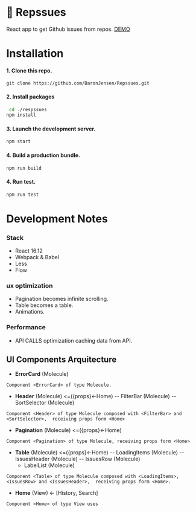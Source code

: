 # 🐙 Repssues
React app to get Github issues from repos.
[DEMO](https://obscure-falls-36472.herokuapp.com/)

# Installation



#### 1. Clone this repo. 
```
git clone https://github.com/BaronJensen/Repssues.git
```


#### 2. Install packages
```bash
 cd ./respssues 
npm install
```


#### 3. Launch the development server.
```bash
npm start
```


#### 4. Build a production bundle.
```bash
npm run build
```

#### 4. Run test.
```bash
npm run test
```



# Development Notes
### Stack
 - React 16.12
 - Webpack  & Babel 
 - Less
 - Flow

### ux optimization
- Pagination becomes infinite scrolling.
- Table becomes a table.
- Animations.


### Performance
- API CALLS optimization caching data from API.


## UI Components Arquitecture

- **ErrorCard** (Molecule)

```
Component <ErrorCard> of type Molecule. 
```


- **Header** (Molecule) <=({props}<-Home)
-- FilterBar (Molecule)
-- SortSelector (Molecule)

```
Component <Header> of type Molecule composed with <FilterBar> and <SortSelector>,  receiving props form <Home>
```


- **Pagination** (Molecule) <=({props}<-Home)

```
Component <Pagination> of type Molecule, receiving props form <Home>
```


- **Table** (Molecule) <=({props}<-Home)
-- LoadingItems (Molecule)
-- IssuesHeader (Molecule)
-- IssuesRow (Molecule)
    - LabelList (Molecule)

```
Component <Table> of type Molecule composed with <LoadingItems>, <IssuesRow> and <IssuesHeader>,  receiving props form <Home>.
```


- **Home** (View) <- [History, Search]

```
Component <Home> of type View uses 

```


